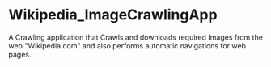 # Wikipedia_ImageCrawlingApp
A Crawling application that Crawls and downloads required Images from the web "Wikipedia.com" and also performs automatic navigations for web pages. 
